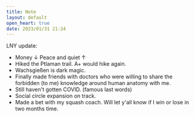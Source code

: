 ```yaml
---
title: Note
layout: default
open_heart: true
date: 2023/01/31 21:24
---
```


LNY update:

- Money ↓ Peace and quiet ↑
- Hiked the Ptlaman trail. A+ would hike again.
- Wachsgießen is dark magic.
- Finally made friends with doctors who were willing to share the forbidden (to me) knowledge around human anatomy with me.
- Still haven't gotten COVID. (famous last words)
- Social circle expansion on track.
- Made a bet with my squash coach. Will let y'all know if I win or lose in two months time.
